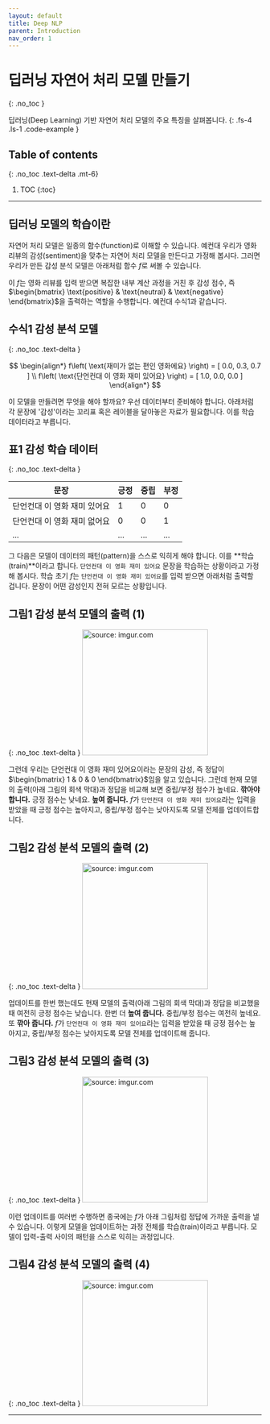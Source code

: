```yaml
---
layout: default
title: Deep NLP
parent: Introduction
nav_order: 1
---
```


# 딥러닝 자연어 처리 모델 만들기
{: .no_toc }

딥러닝(Deep Learning) 기반 자연어 처리 모델의 주요 특징을 살펴봅니다.
{: .fs-4 .ls-1 .code-example }

## Table of contents
{: .no_toc .text-delta .mt-6}

1. TOC
{:toc}

---

## 딥러닝 모델의 학습이란

자연어 처리 모델은 일종의 함수(function)로 이해할 수 있습니다. 예컨대 우리가 영화 리뷰의 감성(sentiment)을 맞추는 자연어 처리 모델을 만든다고 가정해 봅시다. 그러면 우리가 만든 감성 분석 모델은 아래처럼 함수 $f$로 써볼 수 있습니다. 

이 $f$는 영화 리뷰를 입력 받으면 복잡한 내부 계산 과정을 거친 후 감성 점수, 즉 $\begin{bmatrix} \text{positive} & \text{neutral} & \text{negative} \end{bmatrix}$을 출력하는 역할을 수행합니다. 예컨대 수식1과 같습니다.


## **수식1** 감성 분석 모델
{: .no_toc .text-delta }

$$
\begin{align*}
f\left( \text{재미가 없는 편인 영화에요} \right) = [ 0.0, 0.3, 0.7 ] \\
f\left( \text{단언컨대 이 영화 재미 있어요} \right) = [ 1.0, 0.0, 0.0 ]
\end{align*}
$$

이 모델을 만들려면 무엇을 해야 할까요? 우선 데이터부터 준비해야 합니다. 아래처럼 각 문장에 '감성'이라는 꼬리표 혹은 레이블을 달아놓은 자료가 필요합니다. 이를 학습 데이터라고 부릅니다.

## **표1** 감성 학습 데이터
{: .no_toc .text-delta }

|문장|긍정|중립|부정|
|---|---|---|---|
|단언컨대 이 영화 재미 있어요|1|0|0|
|단언컨대 이 영화 재미 없어요|0|0|1|
|...|...|...|...|


그 다음은 모델이 데이터의 패턴(pattern)을 스스로 익히게 해야 합니다. 이를 **학습(train)**이라고 합니다. `단언컨대 이 영화 재미 있어요` 문장을 학습하는 상황이라고 가정해 봅시다. 학습 초기 $f$는 `단언컨대 이 영화 재미 있어요`를 입력 받으면 아래처럼 출력할 겁니다. 문장이 어떤 감성인지 전혀 모르는 상황입니다.


## **그림1** 감성 분석 모델의 출력 (1)
{: .no_toc .text-delta }
<img src="https://i.imgur.com/YUyysLA.jpg" width="250px" title="source: imgur.com" />

그런데 우리는 단언컨대 이 영화 재미 있어요이라는 문장의 감성, 즉 정답이 $\begin{bmatrix} 1 & 0 & 0 \end{bmatrix}$임을 알고 있습니다. 그런데 현재 모델의 출력(아래 그림의 회색 막대)과 정답을 비교해 보면 중립/부정 점수가 높네요. **깎아야 합니다.** 긍정 점수는 낮네요. **높여 줍니다.** $f$가 `단언컨대 이 영화 재미 있어요`라는 입력을 받았을 때 긍정 점수는 높아지고, 중립/부정 점수는 낮아지도록 모델 전체를 업데이트합니다. 

## **그림2** 감성 분석 모델의 출력 (2)
{: .no_toc .text-delta }
<img src="https://i.imgur.com/nTBwj6u.jpg" width="250px" title="source: imgur.com" />

업데이트를 한번 했는데도 현재 모델의 출력(아래 그림의 회색 막대)과 정답을 비교했을 때 여전히 긍정 점수는 낮습니다. 한번 더 **높여 줍니다.** 중립/부정 점수는 여전히 높네요. 또 **깎아 줍니다.** $f$가 `단언컨대 이 영화 재미 있어요`라는 입력을 받았을 때 긍정 점수는 높아지고, 중립/부정 점수는 낮아지도록 모델 전체를 업데이트해 줍니다.

## **그림3** 감성 분석 모델의 출력 (3)
{: .no_toc .text-delta }
<img src="https://i.imgur.com/e87KFzd.jpg" width="250px" title="source: imgur.com" />

이런 업데이트를 여러번 수행하면 종국에는 $f$가 아래 그림처럼 정답에 가까운 출력을 낼 수 있습니다. 이렇게 모델을 업데이트하는 과정 전체를 학습(train)이라고 부릅니다. 모델이 입력-출력 사이의 패턴을 스스로 익히는 과정입니다.

## **그림4** 감성 분석 모델의 출력 (4)
{: .no_toc .text-delta }
<img src="https://i.imgur.com/5Dzq7Qz.jpg" width="250px" title="source: imgur.com" />


---